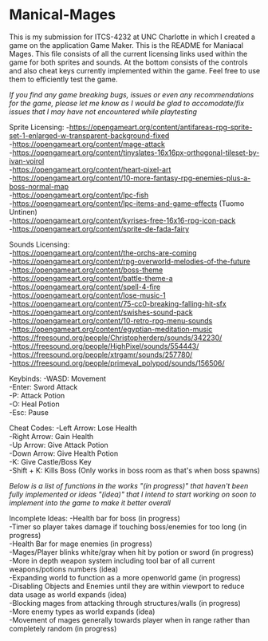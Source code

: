 # Manical-Mages
This is my submission for ITCS-4232 at UNC Charlotte in which I created a game on the application Game Maker. 
This is the README for Maniacal Mages. This file consists of all the current licensing links used within the game for both sprites and sounds. At the bottom consists of the controls and also cheat keys currently implemented within the game. Feel free to use them to efficiently test the game. 

*If you find any game breaking bugs, issues or even any recommendations for the game, please let me know as I would be glad to accomodate/fix issues that I may have not encountered while playtesting*

Sprite Licensing:
-https://opengameart.org/content/antifareas-rpg-sprite-set-1-enlarged-w-transparent-background-fixed <br />
-https://opengameart.org/content/mage-attack <br />
-https://opengameart.org/content/tinyslates-16x16px-orthogonal-tileset-by-ivan-voirol <br />
-https://opengameart.org/content/heart-pixel-art <br />
-https://opengameart.org/content/10-more-fantasy-rpg-enemies-plus-a-boss-normal-map <br />
-https://opengameart.org/content/lpc-fish <br />
-https://opengameart.org/content/lpc-items-and-game-effects (Tuomo Untinen) <br />
-https://opengameart.org/content/kyrises-free-16x16-rpg-icon-pack <br /> 
-https://opengameart.org/content/sprite-de-fada-fairy <br />

Sounds Licensing: <br />
-https://opengameart.org/content/the-orchs-are-coming <br />
-https://opengameart.org/content/rpg-overworld-melodies-of-the-future <br />
-https://opengameart.org/content/boss-theme <br />
-https://opengameart.org/content/battle-theme-a <br />
-https://opengameart.org/content/spell-4-fire <br />
-https://opengameart.org/content/lose-music-1 <br />
-https://opengameart.org/content/75-cc0-breaking-falling-hit-sfx <br />
-https://opengameart.org/content/swishes-sound-pack <br />
-https://opengameart.org/content/10-retro-rpg-menu-sounds <br /> 
-https://opengameart.org/content/egyptian-meditation-music <br />
-https://freesound.org/people/Christopherderp/sounds/342230/ <br />
-https://freesound.org/people/HighPixel/sounds/554443/ <br />
-https://freesound.org/people/xtrgamr/sounds/257780/ <br /> 
-https://freesound.org/people/primeval_polypod/sounds/156506/ <br />

Keybinds:
-WASD: Movement <br />
-Enter: Sword Attack <br />
-P: Attack Potion <br />
-O: Heal Potion <br />
-Esc: Pause <br />

Cheat Codes:
-Left Arrow: Lose Health <br />
-Right Arrow: Gain Health <br />
-Up Arrow: Give Attack Potion <br />
-Down Arrow: Give Health Potion <br />
-K: Give Castle/Boss Key <br />
-Shift + K: Kills Boss (Only works in boss room as that's when boss spawns) <br />

*Below is a list of functions in the works "(in progress)" that haven't been fully implemented or ideas "(idea)" that I intend to start working on soon to implement into the game to make it better overall*

Incomplete Ideas:
-Health bar for boss (in progress) <br />
-Timer so player takes damage if touching boss/enemies for too long (in progress) <br />
-Health Bar for mage enemies (in progress) <br />
-Mages/Player blinks white/gray when hit by potion or sword (in progress) <br />
-More in depth weapon system including tool bar of all current weapons/potions numbers (idea) <br />
-Expanding world to function as a more openworld game (in progress) <br />
-Disabling Objects and Enemies until they are within viewport to reduce data usage as world expands (idea) <br />
-Blocking mages from attacking through structures/walls (in progress) <br />
-More enemy types as world expands (idea) <br />
-Movement of mages generally towards player when in range rather than completely random (in progress) <br />
